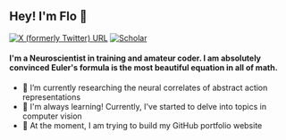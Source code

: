 
## Hey! I'm Flo 👋
[![X (formerly Twitter) URL](https://img.shields.io/twitter/follow/MartinezAddiego?color=1DA1F2&logo=twitter&label=twitter&style=square)](https://twitter.com/intent/user?user_id=1634597285026840577)
[![Scholar](https://img.shields.io/badge/🎓%20google%20scholar-4-0080ce?style=square)](https://scholar.google.com/citations?user=EQgT-_8AAAAJ&hl=en&oi=ao)

#### I'm a Neuroscientist in training and amateur coder. I am absolutely convinced Euler's formula is the most beautiful equation in all of math. 

- 🔭 I’m currently researching the neural correlates of abstract action representations
- 🌱 I'm always learning! Currently, I've started to delve into topics in computer vision
- 🧠 At the moment, I am trying to build my GitHub portfolio website
